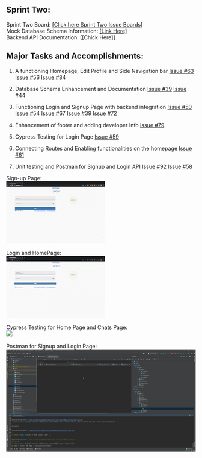 ## Sprint Two:

Sprint Two Board: [[Click here Sprint Two Issue Boards]](https://github.com/users/ReechaKhanal/projects/11) <br />
Mock Database Schema Information: [[Link Here]](https://github.com/ReechaKhanal/RoommateSearch/wiki/Database)<br />
Backend API Documentation: [[Chick Here]]

## Major Tasks and Accomplishments:


  1. A functioning Homepage, Edit Profile and Side Navigation bar
        [Issue #63](https://github.com/ReechaKhanal/RoommateSearch/issues/63)
        [Issue #56](https://github.com/ReechaKhanal/RoommateSearch/issues/56)
        [Issue #84](https://github.com/ReechaKhanal/RoommateSearch/issues/84)
  
  2. Database Schema Enhancement and Documentation
        [Issue #39](https://github.com/ReechaKhanal/RoommateSearch/issues/39)
        [Issue #44](https://github.com/ReechaKhanal/RoommateSearch/issues/44)
  
  3. Functioning Login and Signup Page with backend integration
        [Issue #50](https://github.com/ReechaKhanal/RoommateSearch/issues/50)
        [Issue #54](https://github.com/ReechaKhanal/RoommateSearch/issues/54)
        [Issue #67](https://github.com/ReechaKhanal/RoommateSearch/issues/67)
        [Issue #39](https://github.com/ReechaKhanal/RoommateSearch/issues/39)
        [Issue #72](https://github.com/ReechaKhanal/RoommateSearch/issues/72)

  4. Enhancement of footer and adding developer Info
        [Issue #79](https://github.com/ReechaKhanal/RoommateSearch/issues/79)
        
  5. Cypress Testing for Login Page
        [Issue #59](https://github.com/ReechaKhanal/RoommateSearch/issues/59)
        
  6. Connecting Routes and Enabling functionalities on the homepage
        [Issue #61](https://github.com/ReechaKhanal/RoommateSearch/issues/61)
        
  7. Unit testing and Postman for Signup and Login API
        [Issue #92](https://github.com/ReechaKhanal/RoommateSearch/issues/92)
        [Issue #58](https://github.com/ReechaKhanal/RoommateSearch/issues/58)


   Sign-up Page:<br />
   ![](./Images/signup.gif)
   
   Login and HomePage:<br />
  ![](./Images/login.gif)
  
  Cypress Testing for Home Page and Chats Page:<br />
  ![](./Images/cypress_homepage.gif)
  
  Postman for Signup and Login Page:<br />
  ![](./Images/Postman_SignUp_Login.gif)

